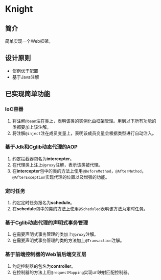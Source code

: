 # Knight
## 简介
简单实现一个Web框架。

## 设计原则
* 惯例优于配置
* 基于Java注解

## 已实现简单功能
### IoC容器
1. 将注解`@bean`注在类上，表明该类的实例化由框架管理。用到以下所有功能的类都要加上该注解。
2. 将注解`@inject`注在成员变量上，表明该成员变量会根据类型进行自动注入。

### 基于Jdk和Cglib动态代理的AOP
1. 约定拦截器包名为**intercepter**。
2. 在代理类上注上`@proxy`注解，表示该类被代理。
3. 在**intercepter**包中的类的方法上使用`@BeforeMethod`，`@AfterMethod`，`@AfterException`实现代理的位置以及增强的功能。

### 定时任务
1. 约定定时任务报名为**schedule**。
2. 在**schedule**包中的类的方法上使用`@Scheduled`表明该方法为定时任务。

### 基于Cglib动态代理的声明式事务管理
1. 在需要声明式事务管理的类加上`@proxy`注解。
2. 在需要声明式事务管理的类的方法加上`@Transaction`注解。

### 基于前端控制器的Web前后端交互层
1. 约定控制器的包名为**controller**。
2. 在控制器的方法上用`@requestMapping`实现url映射匹配控制器。

